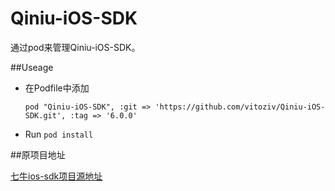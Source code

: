 Qiniu-iOS-SDK
===

通过pod来管理Qiniu-iOS-SDK。

##Useage
- 在Podfile中添加

  ``pod "Qiniu-iOS-SDK", :git => 'https://github.com/vitoziv/Qiniu-iOS-SDK.git', :tag => '6.0.0'``
  
- Run ``pod install``



##原项目地址

[七牛ios-sdk项目源地址](https://github.com/qiniu/ios-sdk)

